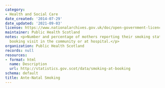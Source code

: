 ```yaml
---
category:
- Health and Social Care
date_created: '2014-07-29'
date_updated: '2021-09-03'
license: https://www.nationalarchives.gov.uk/doc/open-government-licence/version/3/
maintainer: Public Health Scotland
notes: <p>Number and percentage of mothers reporting their smoking status at ante-natal
  booking visit in the community or at hospital.</p>
organization: Public Health Scotland
records: null
resources:
- format: html
  name: Description
  url: http://statistics.gov.scot/data/smoking-at-booking
schema: default
title: Ante-Natal Smoking
---
```

